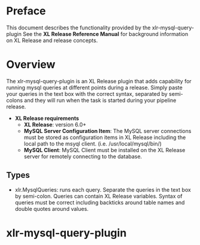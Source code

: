 # Preface #

This document describes the functionality provided by the xlr-mysql-query-plugin
See the **XL Release Reference Manual** for background information on XL Release and release concepts.


# Overview #

The xlr-mysql-query-plugin is an XL Release plugin that adds capability for running mysql queries at different points during a release.  Simply paste your queries in the text box with the correct syntax, separated by semi-colons and they will run when the task is started during your pipeline release.

* **XL Release requirements**
	* **XL Release**: version 6.0+
	* **MySQL Server Configuration Item**: The MySQL server connections must be stored as configuration items in XL Release including the local path to the msyql client.  (i.e. /usr/local/mysql/bin/)
	* **MySQL Client**: MySQL Client must be installed on the XL Release server for remotely connecting to the database.
	
## Types ##

+ xlr.MysqlQueries: runs each query.  Separate the queries in the text box by semi-colon. Queries can contain XL Release variables.  Syntax of queries must be correct including backticks around table names and double quotes around values.
# xlr-mysql-query-plugin
